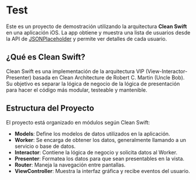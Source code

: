 # Test

Este es un proyecto de demostración utilizando la arquitectura **Clean Swift** en una aplicación iOS. La app obtiene y muestra una lista de usuarios desde la API de [JSONPlaceholder](https://jsonplaceholder.typicode.com/users) y permite ver detalles de cada usuario.

## ¿Qué es Clean Swift?

Clean Swift es una implementación de la arquitectura VIP (View-Interactor-Presenter) basada en Clean Architecture de Robert C. Martin (Uncle Bob). Su objetivo es separar la lógica de negocio de la lógica de presentación para hacer el código más modular, testeable y mantenible.

## Estructura del Proyecto

El proyecto está organizado en módulos según Clean Swift:

- **Models**: Define los modelos de datos utilizados en la aplicación.
- **Worker**: Se encarga de obtener los datos, generalmente llamando a un servicio o base de datos.
- **Interactor**: Contiene la lógica de negocio y solicita datos al Worker.
- **Presenter**: Formatea los datos para que sean presentables en la vista.
- **Router**: Maneja la navegación entre pantallas.
- **ViewController**: Muestra la interfaz gráfica y recibe eventos del usuario.
